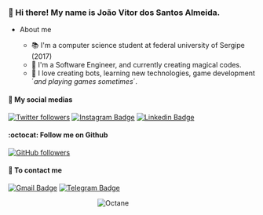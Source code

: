 ### 👾 Hi there! My name is João Vitor dos Santos Almeida.

* About me

  - 📚 I'm a computer science student at federal university of Sergipe (2017)
  - 💚 I'm a Software Engineer, and currently creating magical codes.
  - 🤖 I love creating bots, learning new technologies, game development ´*and playing games sometimes*´.

#### 📱 My social medias
[![Twitter followers](https://img.shields.io/twitter/follow/lampiolinha.svg?style=social&label=Follow)](https://twitter.com/lampiolinha)
[![Instagram Badge](https://img.shields.io/badge/-Instagram-C13584?style=flat-square&labelColor=C13584&logo=instagram&logoColor=white&link=https://www.instagram.com/lampiolinha/)](https://www.instagram.com/lampiolinha/)
[![Linkedin Badge](https://img.shields.io/badge/-LinkedIn-blue?style=flat-square&logo=Linkedin&logoColor=white&link=https://www.linkedin.com/in/joao-almeida-5994a2186/)](https://www.linkedin.com/in/joao-almeida-5994a2186/)

#### :octocat: Follow me on Github
[![GitHub followers](https://img.shields.io/github/followers/jvsajv.svg?style=social&label=Follow&maxAge=2592000)](https://github.com/jvsajv?tab=followers)

#### 📧 To contact me
[![Gmail Badge](https://img.shields.io/badge/-Gmail-c14438?style=flat-square&logo=Gmail&logoColor=white&link=mailto:jvsajv1999@gmail.com)](mailto:jvsajv1999@gmail.com)
[![Telegram Badge](https://img.shields.io/badge/-Telegram-blue?style=flat-quare&logo=Telegram&logoColor=white&link=https://telegram.org/)](https://t.me/Lampiola)

&emsp;&emsp;&emsp;&emsp;&emsp;&emsp;&emsp;&emsp;&emsp;&emsp;&emsp;&emsp;&emsp;![Octane](https://media.giphy.com/media/YNzNIHCYPNHecpHxTx/giphy.gif)
